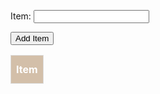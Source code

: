 <style>
    #shop td, #shop th {
      border: 1px solid #ddd;
      padding: 8px;
    }
    #shop tr:nth-child(even){
      background-color: #f2f2f2;
    }
    /* #recipe tr:hover {
      background-color: #DDC89B;
      color: white;
    } */
    #shop th {
      padding-top: 12px;
      padding-bottom: 12px;
      text-align: left;
      background-color: #D3BFA9;
      color: white;
    }

    table {

    }
  </style>

<div>
<section class="team1">
<form>
  <p>
    <label>Item:
      <input type="text" food="food" id="food" onchange="add()" required>
    </label>
  </p>
  <p>
    <button class="button">Add Item</button>
  </p>
</form>

<table id="shop" style="width:100%">
  <thead>
    <tr>
      <th>Item</th>
    </tr>
  </thead>
  <tbody id="result">
    <!-- javascript generated data -->
  </tbody>
</table>
</section>
</div>




<script>
 const resultContainer = document.getElementById("result");
  const url = "https://ated.duckdns.org/api/shop"
  // Accessed CRUD methods with RESTapi endpoints
  const create_fetch = url + '/create';
  const read_fetch = url + '/';
  const del_fetch = url + '/delete';

  read_users();

  // Display Score Table, data is fetched from Backend Database (scores table)
  function read_users() {
    // prepare fetch options
    const read_options = {
      method: 'GET', // GET method
      mode: 'cors', 
      cache: 'default', 
      credentials: 'omit', 
      headers: {
        'Content-Type': 'application/json'
      },
    };

    // fetch the data from API
    fetch(read_fetch, read_options)
      .then(response => {
        // checks for errors in response
        if (response.status !== 200) {
            const errorMsg = 'Database read error: ' + response.status;
            console.log(errorMsg);
            const tr = document.createElement("tr");
            const td = document.createElement("td");
            td.innerHTML = errorMsg;
            tr.appendChild(td);
            resultContainer.appendChild(tr);
            return;
        }
        // if no error, json data is printed
        response.json().then(data => {
            console.log(data);
            for (let row in data) {
              console.log(data[row]);
              add_row(data[row]);
            }
        })
    })
    // catch fetch errors, if API data can not be fetched
    .catch(err => {
      console.error(err);
      const tr = document.createElement("tr");
      const td = document.createElement("td");
      td.innerHTML = err;
      tr.appendChild(td);
      resultContainer.appendChild(tr);
    });
  }

 
  function create_user(){
    //Creates user with inputted score
    const body = {
        food: document.getElementById("food").value,
    };
    const requestOptions = {
        method: 'POST',
        body: JSON.stringify(body),
        headers: {
            "content-type": "application/json",
            'Authorization': 'Bearer my-token',
        },
    };

    // Fetch API call to the database to create a new user
    fetch(create_fetch, requestOptions)
      .then(response => {
        if (response.status !== 200) {
          const errorMsg = 'Database create error: ' + response.status;
          console.log(errorMsg);
          const tr = document.createElement("tr");
          const td = document.createElement("td");
          td.innerHTML = errorMsg;
          tr.appendChild(td);
          resultContainer.appendChild(tr);
          return;
        }
        // response contains valid result
        response.json().then(data => {
            console.log(data);
            add_row(data);
        })
    })
  }

  function delete_record() {
  const delOptions = {
        method: 'DELETE',
        headers: {
            "content-type": "application/json",
            'Authorization': 'Bearer my-token',
        },
    };

    // URL for DELETE API
    // Fetch API call to the database to create a new user
    fetch(del_fetch, delOptions)
      .then(response => {
        // trap error response from Web API
        if (response.status !== 200) {
          window.location.reload();
          return;
        }
        // response contains valid result
        response.json().then(data => {
            console.log(data);
        })
    })
  }

  function add_row(data) {
    const tr = document.createElement("tr");
    const food = document.createElement("td");

  

    // obtain data that is specific to the API
    food.innerHTML = data.food; 

    // add HTML to container
	  tr.appendChild(food);

    resultContainer.appendChild(tr);
  }
  
function add(){
// Checks if input score is a number and within 0-10
    create_user();
}
</script>